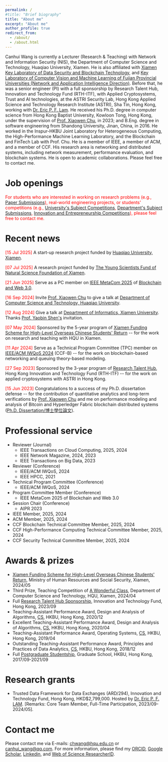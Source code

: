 ```yaml
---
permalink: /
#title: "Brief biography"
title: "About me"
excerpt: "About me"
author_profile: true
redirect_from: 
  - /about/
  - /about.html
---
```


Canhui Wang is currently a Lecturer (Research & Teaching) with Network and Information Security (NIS), the Department of Computer Science and Technology, Huaqiao University, Xiamen. He is also affiliated with [Xiamen Key Laboratory of Data Security and Blockchain Technology](https://dsbt.hqu.edu.cn/), and [Key Laboratory of Computer Vision and Machine Learning of Fujian Provincial Universities (Network and Application Intelligence Direction)](https://www.x-mol.com/groups/LabCVML). Before that, he was a senior engineer (PI) with a full sponsorship by Research Talent Hub, Innovation and Technology Fund (RTH-ITF), with Applied Cryptosystems, Trust and AI technologies, at the ASTRI Security Lab, Hong Kong Applied Science and Technology Research Institute (ASTRI), Sha Tin, Hong Kong, working with [Dr. Eric P. F. Lam](https://www.linkedin.com/in/peifunglam2/). He received his Ph.D. degree in computer science from Hong Kong Baptist University, Kowloon Tong, Hong Kong, under the supervision of [Prof. Xiaowen Chu](https://www.linkedin.com/in/xiaowen-chu-477b9120/), in 2023; and B.Eng. degree in software engineering from Shandong University, Jinan, China, in 2016. He worked in the Inspur-HKBU Joint Laboratory for Heterogeneous Computing, the High-Performance Machine Learning Laboratory, and the Blockchain and FinTech Lab with Prof. Chu. He is a member of IEEE, a member of ACM, and a member of CCF. His research area is networking and distributed systems, including network measurement, performance evaluation, and blockchain systems. He is open to academic collaborations. Please feel free to contact me.  


Job openings
======
<span style="color:red"> For students who are interested in working on research problems (e.g., [Paper Submissions](https://ccfddl.com/)), real-world engineering projects, or students' competitions (e.g., [University's Subject Competitions](https://jwc.hqu.edu.cn/index/xkjs.htm), [Department's Subject Submissions](https://cst.hqu.edu.cn/info/1714/32141.htm), [Innovation and Entrepreneurship Competitions](https://cst.hqu.edu.cn/xsgz/kcjs.htm)), please feel free to contact me.</span>


Recent news
======

<span style="color:red"> \[15 Jul 2025\] </span> A start-up research project funded by [Huaqiao University, Xiamen](https://kyy.hqu.edu.cn/).

<span style="color:red"> \[07 Jul 2025\] </span> A research project funded by [The Young Scientists Fund of Natural Science Foundation of Xiamen](http://sti.xm.gov.cn/xxgk/tzgg/202507/t20250703_2943157.htm).

<span style="color:red"> \[21 Jun 2025\] </span> Serve as a PC member on [IEEE MetaCom 2025](https://ieee-metacom.org/) of [Blockchain and Web 3.0](https://easychair.org/conferences2/submissions?a=34918422).

<span style="color:red"> \[16 Sep 2024\] </span> Invite [Prof. Xiaowen Chu](https://repository.hkust.edu.hk/ir/AuthorProfile/chu-xiaowen) to give a talk at [Department of Computer Science and Technology, Huaqiao University](https://cst.hqu.edu.cn).  

<span style="color:red"> \[12 Aug 2024\] </span> Give a talk at [Department of Informatics, Xiamen University](https://informatics.xmu.edu.cn/index.htm). Thanks [Prof. Yaobin Shen's](https://sites.google.com/view/yaobin) invitation.   

<span style="color:red"> \[07 May 2024\] </span> Sponsored by the 5-year program of [Xiamen Funding Scheme for High-Level Overseas Chinese Students' Return](http://hrss.xm.gov.cn) -\- for the work on research and teaching with HQU in Xiamen.

<span style="color:red"> \[11 Apr 2024\] </span> Serve as a Technical Program Committee (TPC) member on [IEEE/ACM IWQoS 2024](https://iwqos2024.ieee-iwqos.org/committees/technical-program-committee) (CCF-B) -\- for the work on blockchain-based networking and queuing theory-based modeling.

<span style="color:red"> \[27 Sep 2023\] </span> Sponsored by the 3-year program of [Research Talent Hub](https://www.itf.gov.hk/en/funding-programmes/nurturing-talent/research-talent-hub/), Hong Kong Innovation and Technology Fund (RTH-ITF) -\- for the work on applied cryptosystems with ASTRI in Hong Kong.

<span style="color:red"> \[15 Jun 2023\] </span> Congratulations to a success of my Ph.D. dissertation defense -\- for the contribution of quantitative analytics and long-term verifications by [Prof. Xiaowen Chu](https://scholar.google.com/citations?user=v4rX24EAAAAJ) and me on performance modeling and analysis of Bitcoin and Hyperledger Fabric blockchain distributed systems ([Ph.D. Dissertation/博士學位論文](https://scholars.hkbu.edu.hk/ws/portalfiles/portal/80879547/G23THFL-042570T.pdf)).


Professional service
======
* Reviewer (Journal)
  * IEEE Transactions on Cloud Computing, 2025, 2024
  * IEEE Network Magazine, 2024, 2023
  * IEEE Transactions on Big Data, 2023
* Reviewer (Conference)
  * IEEE/ACM IWQoS, 2024
  * IEEE HPCC, 2021
* Technical Program Committee (Conference)
  * IEEE/ACM IWQoS, 2024
* Program Committee Member (Conference)
  * IEEE MetaCom 2025 of Blockchain and Web 3.0
* Session Chair (Conference)
  * AIPR 2023
* IEEE Member, 2025, 2024
* ACM Member, 2025, 2024
* CCF Blockchain Technical Committee Member, 2025, 2024
* CCF High-Performance Computing Technical Committee Member, 2025, 2024 
* CCF Security Technical Committee Member, 2025, 2024 


Awards & prizes
======
* [Xiamen Funding Scheme for High-Level Overseas Chinese Students' Return](http://hrss.xm.gov.cn), Ministry of Human Resources and Social Security, Xiamen, 2024/05
* Third Prize, Teaching Competition of [A Wonderful Class](https://jsfz.hqu.edu.cn/info/1035/5114.htm), Department of Computer Science and Technology, HQU, Xiamen, 2024/04
* Full [Research Talent Hub Sponsorship](https://www.itf.gov.hk/en/home/index.html), Innovation and Technology Fund, Hong Kong, 2023/09
* Teaching-Assistant Performance Award, Design and Analysis of Algorithms, [CS](https://www.comp.hkbu.edu.hk/v1/), HKBU, Hong Kong, 2020/12
* Excellent Teaching-Assistant Performance Award, Design and Analysis of Algorithms, [CS](https://www.comp.hkbu.edu.hk/v1/), HKBU, Hong Kong, 2020/04
* Teaching-Assistant Performance Award, Operating Systems, [CS](https://www.comp.hkbu.edu.hk/v1/), HKBU, Hong Kong, 2019/04
* Outstanding Teaching-Assistant Performance Award, Principles and Practices of Data Analytics, [CS](https://www.comp.hkbu.edu.hk/v1/), HKBU, Hong Kong, 2018/12
* Full [Postgraduate Studentship](https://gs.hkbu.edu.hk/), Graduate School, HKBU, Hong Kong, 2017/09-2021/09

Research grants
======
* Trusted Data Framework for Data Exchanges (ARD/294), Innovation and Technology Fund, Hong Kong, HKD\$2,799,000. Hosted by [Dr. Eric P. F. LAM](https://www.linkedin.com/in/peifunglam2/). \[Remarks: Core Team Member, Full-Time Participation, 2023/09-2024/05\].


Contact me
======
Please contact me via E-mails: <ins>chwang@hqu.edu.cn</ins> or <ins>canhui_wang@qq.com</ins>. For more information, please find my [ORCID](https://orcid.org/0000-0001-7869-9083), [Google Scholar](https://scholar.google.com/citations?user=_pEPpkUAAAAJ), [Linkedin](https://www.linkedin.com/in/canhui-wang-ph-d-54a84017a/), and [Web of Science ResearcherID](https://www.webofscience.com/wos/author/record/HLX-9012-2023). 

